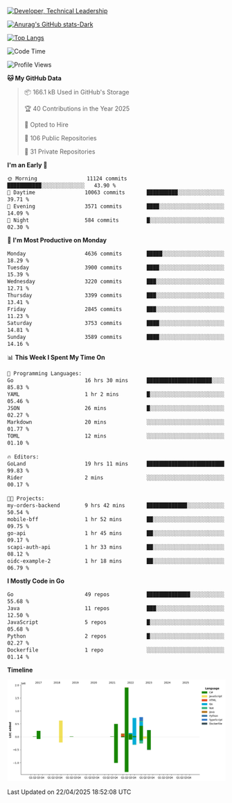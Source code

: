 <div>
  <a href="https://www.linkedin.com/in/arielpineiro/" target="_blank" rel="nofollow noopener noreferrer">
    <img src="https://img.shields.io/badge/-LinkedIn-%230077B5?style=for-the-badge&logo=linkedin&logoColor=white" alt="Developer, Technical Leadership" title="Ariel Piñeiro">
  </a>
</div>

[![Anurag's GitHub stats-Dark](https://github-readme-stats.vercel.app/api?username=arielsrv&show_icons=true&theme=dark#gh-dark-mode-only)](https://github.com/anuraghazra/github-readme-stats#gh-dark-mode-only)

[![Top Langs](https://github-readme-stats.vercel.app/api/top-langs/?username=arielsrv&layout=compact&langs_count=10&theme=dark#gh-dark-mode-only)](https://github.com/anuraghazra/github-readme-stats&theme=dark#gh-dark-mode-only)

<!--START_SECTION:waka-->
![Code Time](http://img.shields.io/badge/Code%20Time-1%2C212%20hrs%2046%20mins-blue)

![Profile Views](http://img.shields.io/badge/Profile%20Views-0-blue)

**🐱 My GitHub Data** 

> 📦 166.1 kB Used in GitHub's Storage 
 > 
> 🏆 40 Contributions in the Year 2025
 > 
> 💼 Opted to Hire
 > 
> 📜 106 Public Repositories 
 > 
> 🔑 31 Private Repositories 
 > 
**I'm an Early 🐤** 

```text
🌞 Morning                11124 commits       ███████████░░░░░░░░░░░░░░   43.90 % 
🌆 Daytime                10063 commits       ██████████░░░░░░░░░░░░░░░   39.71 % 
🌃 Evening                3571 commits        ████░░░░░░░░░░░░░░░░░░░░░   14.09 % 
🌙 Night                  584 commits         █░░░░░░░░░░░░░░░░░░░░░░░░   02.30 % 
```
📅 **I'm Most Productive on Monday** 

```text
Monday                   4636 commits        █████░░░░░░░░░░░░░░░░░░░░   18.29 % 
Tuesday                  3900 commits        ████░░░░░░░░░░░░░░░░░░░░░   15.39 % 
Wednesday                3220 commits        ███░░░░░░░░░░░░░░░░░░░░░░   12.71 % 
Thursday                 3399 commits        ███░░░░░░░░░░░░░░░░░░░░░░   13.41 % 
Friday                   2845 commits        ███░░░░░░░░░░░░░░░░░░░░░░   11.23 % 
Saturday                 3753 commits        ████░░░░░░░░░░░░░░░░░░░░░   14.81 % 
Sunday                   3589 commits        ████░░░░░░░░░░░░░░░░░░░░░   14.16 % 
```


📊 **This Week I Spent My Time On** 

```text
💬 Programming Languages: 
Go                       16 hrs 30 mins      █████████████████████░░░░   85.83 % 
YAML                     1 hr 2 mins         █░░░░░░░░░░░░░░░░░░░░░░░░   05.46 % 
JSON                     26 mins             █░░░░░░░░░░░░░░░░░░░░░░░░   02.27 % 
Markdown                 20 mins             ░░░░░░░░░░░░░░░░░░░░░░░░░   01.77 % 
TOML                     12 mins             ░░░░░░░░░░░░░░░░░░░░░░░░░   01.10 % 

🔥 Editors: 
GoLand                   19 hrs 11 mins      █████████████████████████   99.83 % 
Rider                    2 mins              ░░░░░░░░░░░░░░░░░░░░░░░░░   00.17 % 

🐱‍💻 Projects: 
my-orders-backend        9 hrs 42 mins       █████████████░░░░░░░░░░░░   50.54 % 
mobile-bff               1 hr 52 mins        ██░░░░░░░░░░░░░░░░░░░░░░░   09.75 % 
go-api                   1 hr 45 mins        ██░░░░░░░░░░░░░░░░░░░░░░░   09.17 % 
scapi-auth-api           1 hr 33 mins        ██░░░░░░░░░░░░░░░░░░░░░░░   08.12 % 
oidc-example-2           1 hr 18 mins        ██░░░░░░░░░░░░░░░░░░░░░░░   06.79 % 
```

**I Mostly Code in Go** 

```text
Go                       49 repos            ██████████████░░░░░░░░░░░   55.68 % 
Java                     11 repos            ███░░░░░░░░░░░░░░░░░░░░░░   12.50 % 
JavaScript               5 repos             █░░░░░░░░░░░░░░░░░░░░░░░░   05.68 % 
Python                   2 repos             █░░░░░░░░░░░░░░░░░░░░░░░░   02.27 % 
Dockerfile               1 repo              ░░░░░░░░░░░░░░░░░░░░░░░░░   01.14 % 
```



**Timeline**

![Lines of Code chart](https://raw.githubusercontent.com/arielsrv/arielsrv/main/assets/bar_graph.png)


 Last Updated on 22/04/2025 18:52:08 UTC
<!--END_SECTION:waka-->
